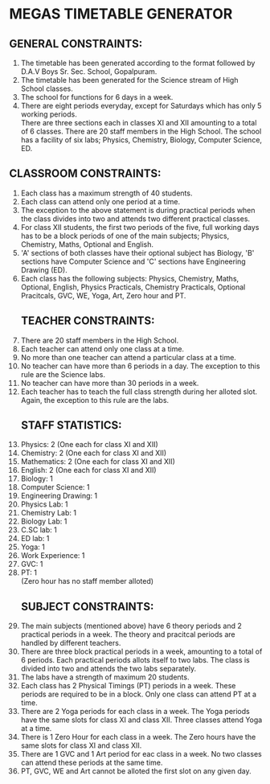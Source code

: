 <h1>MEGAS TIMETABLE GENERATOR</h1>

<h2>GENERAL CONSTRAINTS:</h2>

<ol>
<li>The timetable has been generated according to the format followed by D.A.V Boys Sr. Sec. School, Gopalpuram.</li>
<li>The timetable has been generated for the Science stream of High School classes.</li>
<li>The school for functions for 6 days in a week.</li>
<li>There are eight periods everyday, except for Saturdays which has only 5 working periods.</li>
There are three sections each in classes XI and XII amounting to a total of 6 classes.</li>
There are 20 staff members in the High School.</li>
The school has a facility of six labs; Physics, Chemistry, Biology, Computer Science, ED.</li>
</ol>

<h2>CLASSROOM CONSTRAINTS:</h2>

<ol>
<li>Each class has a maximum strength of 40 students.</li>
<li>Each class can attend only one period at a time.</li>
<li>The exception to the above statement is during practical periods when the class divides into two and attends two different practical classes.</li>
<li>For class XII students, the first two periods of the five, full working days has to be a block periods of one of the main subjects; Physics, Chemistry, Maths, Optional and English.</li>
<li>'A' sections of both classes have their optional subject has Biology, 'B' sections have Computer Science and 'C' sections have Engineering Drawing (ED).</li>
<li>Each class has the following subjects:
   Physics, Chemistry, Maths, Optional, English, Physics Practicals, Chemistry Practicals, Optional Pracitcals, GVC, WE, Yoga, Art, Zero hour and PT.</li>

<h2>TEACHER CONSTRAINTS:</h2>

<li>There are 20 staff members in the High School.</li>
<li>Each teacher can attend only one class at a time.</li>
<li>No more than one teacher can attend a particular class at a time.</li>
<li>No teacher can have more than 6 periods in a day. The exception to this rule are the Science labs.</li>
<li>No teacher can have more than 30 periods in a week.</li>
<li>Each teacher has to teach the full class strength during her alloted slot. Again, the exception to this rule are the labs.</li>

<h2>STAFF STATISTICS:</h2>

<li>Physics:             2 (One each for class XI and XII)</li>
<li>Chemistry:           2 (One each for class XI and XII)</li>
<li>Mathematics:         2 (One each for class XI and XII)</li>
<li>English:             2 (One each for class XI and XII)</li>
<li>Biology:             1</li>
<li>Computer Science:    1</li>
<li>Engineering Drawing: 1</li>
<li>Physics Lab:         1</li>
<li>Chemistry Lab:       1</li>
<li>Biology Lab:         1</li>
<li>C.SC lab:           1</li>
<li>ED lab:             1</li>
<li> Yoga:               1</li>
<li> Work Experience:    1</li>
<li> GVC:                1</li>
<li> PT:                 1</li>
(Zero hour has no staff member alloted)

<h2>SUBJECT CONSTRAINTS:</h2>

<li>The main subjects (mentioned above) have 6 theory periods and 2 practical periods in a week. The theory and pracitcal periods are handled by different teachers.</li> 
<li>There are three block practical periods in a week, amounting to a total of 6 periods. Each practical periods allots itself to two labs. The class is divided into two and attends the two labs separately.</li>
<li>The labs have a strength of maximum 20 students.</li>
<li>Each class has 2 Physical Timings (PT) periods in a week. These periods are required to be in a block. Only one class can attend PT at a time.</li>
<li>There are 2 Yoga periods for each class in a week. The Yoga periods have the same slots for class XI and class XII. Three classes attend Yoga at a time.</li>
<li>There is 1 Zero Hour for each class in a week. The Zero hours have the same slots for class XI and class XII.</li>
<li>There are 1 GVC and 1 Art period for eac class in a week. No two classes can attend these periods at the same time.</li>
<li>PT, GVC, WE and Art cannot be alloted the first slot on any given day. </li>
